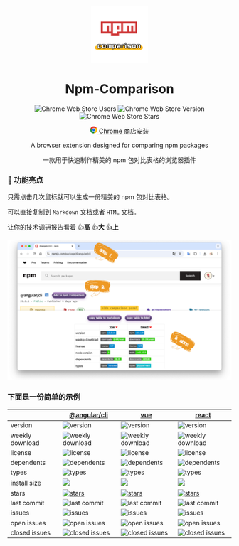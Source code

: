 <div align="center">

<img src="./images/logo-128.png" width="128"/>

# Npm-Comparison

![Chrome Web Store Users](https://img.shields.io/chrome-web-store/users/opijdickacjhbendcbbabpgffoppphdg)
![Chrome Web Store Version](https://img.shields.io/chrome-web-store/v/opijdickacjhbendcbbabpgffoppphdg)
![Chrome Web Store Stars](https://img.shields.io/chrome-web-store/stars/opijdickacjhbendcbbabpgffoppphdg)

<p>
    <a href="https://chromewebstore.google.com/detail/npm-comparison/opijdickacjhbendcbbabpgffoppphdg?authuser=0&hl=zh-CN" target="_blank">
    <img src="./images/chrome.png" width="16" /> Chrome 商店安装
  </a>
</p>

<p>A browser extension designed for comparing npm packages</p>
<p>一款用于快速制作精美的 npm 包对比表格的浏览器插件</p>

</div>

### 🚀 功能亮点

只需点击几次鼠标就可以生成一份精美的 npm 包对比表格。

可以直接复制到 `Markdown` 文档或者 `HTML` 文档。

让你的技术调研报告看着 👍**高** 👍**大** 👍**上**

![](./images/demo.jpg)

### 下面是一份简单的示例

|                 | [@angular/cli](https://www.npmjs.com/package/@angular/cli)                                                                                                               | [vue](https://www.npmjs.com/package/vue)                                                                                                                                             | [react](https://www.npmjs.com/package/react)                                                                                                    |
| --------------- | ------------------------------------------------------------------------------------------------------------------------------------------------------------------------ | ------------------------------------------------------------------------------------------------------------------------------------------------------------------------------------ | ----------------------------------------------------------------------------------------------------------------------------------------------- |
| version         | ![version](https://flat.badgen.net/npm/v/@angular/cli)                                                                                                                   | ![version](https://flat.badgen.net/npm/v/vue)                                                                                                                                        | ![version](https://flat.badgen.net/npm/v/react)                                                                                                 |
| weekly download | ![weekly download](https://flat.badgen.net/npm/dw/@angular/cli)                                                                                                          | ![weekly download](https://flat.badgen.net/npm/dw/vue)                                                                                                                               | ![weekly download](https://flat.badgen.net/npm/dw/react)                                                                                        |
| license         | ![license](https://flat.badgen.net/npm/license/@angular/cli)                                                                                                             | ![license](https://flat.badgen.net/npm/license/vue)                                                                                                                                  | ![license](https://flat.badgen.net/npm/license/react)                                                                                           |
| dependents      | ![dependents](https://flat.badgen.net/npm/dependents/@angular/cli)                                                                                                       | ![dependents](https://flat.badgen.net/npm/dependents/vue)                                                                                                                            | ![dependents](https://flat.badgen.net/npm/dependents/react)                                                                                     |
| types           | ![types](https://flat.badgen.net/npm/types/@angular/cli)                                                                                                                 | ![types](https://flat.badgen.net/npm/types/vue)                                                                                                                                      | ![types](https://flat.badgen.net/npm/types/react)                                                                                               |
| install size    | [![](https://packagephobia.com/badge?p=@angular/cli)](https://packagephobia.com/result?p=@angular/cli)                                                                   | [![](https://packagephobia.com/badge?p=vue)](https://packagephobia.com/result?p=vue)                                                                                                 | [![](https://packagephobia.com/badge?p=react)](https://packagephobia.com/result?p=react)                                                        |
| stars           | <a target="_blank" href="https://github.com/angular/angular-cli"><img alt="stars" src="https://img.shields.io/github/stars/angular/angular-cli?color=white&label" /></a> | <a target="_blank" href="https://github.com/vuejs/core/tree/main/packages/vue#readme"><img alt="stars" src="https://img.shields.io/github/stars/vuejs/core?color=white&label" /></a> | <a target="_blank" href="https://react.dev/"><img alt="stars" src="https://img.shields.io/github/stars/facebook/react?color=white&label" /></a> |
| last commit     | ![last commit](https://flat.badgen.net/github/last-commit/angular/angular-cli)                                                                                           | ![last commit](https://flat.badgen.net/github/last-commit/vuejs/core)                                                                                                                | ![last commit](https://flat.badgen.net/github/last-commit/facebook/react)                                                                       |
| issues          | ![issues](https://flat.badgen.net/github/issues/angular/angular-cli)                                                                                                     | ![issues](https://flat.badgen.net/github/issues/vuejs/core)                                                                                                                          | ![issues](https://flat.badgen.net/github/issues/facebook/react)                                                                                 |
| open issues     | ![open issues](https://flat.badgen.net/github/open-issues/angular/angular-cli)                                                                                           | ![open issues](https://flat.badgen.net/github/open-issues/vuejs/core)                                                                                                                | ![open issues](https://flat.badgen.net/github/open-issues/facebook/react)                                                                       |
| closed issues   | ![closed issues](https://flat.badgen.net/github/closed-issues/angular/angular-cli)                                                                                       | ![closed issues](https://flat.badgen.net/github/closed-issues/vuejs/core)                                                                                                            | ![closed issues](https://flat.badgen.net/github/closed-issues/facebook/react)                                                                   |
